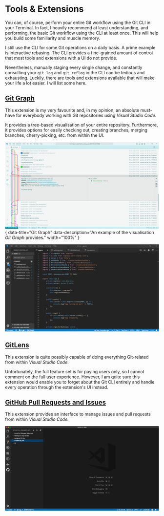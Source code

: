 # Tools & Extensions

You can, of course, perform your entire Git workflow using the Git CLI in your Terminal. In fact, I heavily recommend at least understanding, and performing, the basic Git workflow using the CLI at least once. This will help you build some familiarity and muscle memory.

I still use the CLI for some Git operations on a daily basis. A prime example is interactive rebasing. The CLI provides a fine-grained amount of control that most tools and extensions with a UI do not provide. 

Nevertheless, manually staging every single change, and constantly consulting your `git log` and `git reflog` in the CLI can be tedious and exhausting. Luckily, there are tools and extensions available that will make your life a lot easier. I will list some here.

## [Git Graph](https://marketplace.visualstudio.com/items?itemName=mhutchie.git-graph)

This extension is my very favourite and, in my opinion, an absolute must-have for everybody working with Git repositories using *Visual Studio Code*. 

It provides a tree-based visualisation of your entire repository. Furthermore, it provides options for easily checking out, creating branches, merging branches, cherry-picking, etc. from within the UI.

![Git Graph](../assets/images/git_graph.png){ data-title="Git Graph" data-description="An example of the visualisation <i>Git Graph</i> provides." width="100%" }

![Git Graph: Animated](https://github.com/mhutchie/vscode-git-graph/raw/master/resources/demo.gif)

## [GitLens](https://marketplace.visualstudio.com/items?itemName=eamodio.gitlens)

This extension is quite possibly capable of doing everything Git-related from within *Visual Studio Code*.

Unfortunately, the full feature set is for paying users only, so I cannot comment on the full user experience. However, I am quite sure this extension would enable you to forget about the Git CLI entirely and handle every operation through the extension's UI instead.

## [GitHub Pull Requests and Issues](https://marketplace.visualstudio.com/items?itemName=GitHub.vscode-pull-request-github)

This extension provides an interface to manage issues and pull requests from within *Visual Studio Code.*

![GitHub PR & Issues](https://github.com/Microsoft/vscode-pull-request-github/raw/HEAD/.readme/demo.gif)
